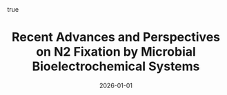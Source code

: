 ---
id: rousRecentAdvancesPerspectives2026
title: Recent Advances and Perspectives on N2 Fixation by Microbial Bioelectrochemical
  Systems
date: '2026-01-01'
authors:
- Rous, Axel and Behan, James A. and Desmond-Le Quéméner, Elie and Bernet, Nicolas
  and Trably, Eric and Gloaguen, Frédéric and Barrière, Frédéric
doi: 10.1016/j.bioelechem.2025.109123
publication: 'In: *Bioelectrochemistry* 168'
publication_types:
- '1'
selected: false
tags: []
projects: []
math: true
url: https://doi.org/10.1016/j.bioelechem.2025.109123
links:
- name: Publisher
  url: https://doi.org/10.1016/j.bioelechem.2025.109123

---